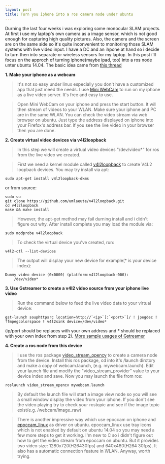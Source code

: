 ```yaml
---
layout: post
title: Turn you iphone into a ros camera node under ubuntu
---
```


Durning the last four weeks i was exploring some monocular SLAM projects. At first i use my laptop's own camera as a image sensor, which is not good enough for capturing high quality pictures. Also, the camera and the screen are on the same side so it's quite inconvenient to monitoring those SLAM systems with live video input. I have a DC and an ihpone at hand so i decide to turn then into separate or wireless sensors for my laptop. In this post i'll focus on the approch of turning iphone(maybe ipad, too) into a ros node unter ubuntu 14.04. The basic idea came from [this thread](http://ubuntuforums.org/showthread.php?t=2092935)
 
**1. Make your iphone as a webcam**

>It's not so easy under linux especially you don't have a customized app that just meed the needs. I use [Mini WebCam](http://itunes.apple.com/cn/app/mini-webcam/id379896463?mt=8) to run on my iphone as a live video server. It's free and easy to use. 

>Open Mini WebCam on your iphone and press the start button. It will then stream of videos to your WLAN. Make sure your iphone and PC are in the same WLAN. You can check the video stream via web browser on ubuntu. Just type the address displayed on iphone into your Firefox's address bar. If you see the live video in your browser then you are done.

**2. Create virtual video devices via v4l2loopback**

> In this step we will create a virtual video devices "/dev/video*" for ros from the live video we created. 

> First we need a kernel module called [v4l2loopback](https://github.com/umlaeute/v4l2loopback.git) to create V4L2 loopback devices. You may try install via apt:

	sudo apt-get install v4l2loopback-dkms

or from source:
 
	sudo su
	git clone https://github.com/umlaeute/v4l2loopback.git
	cd v4l2loopback
	make && make install
 

> However, the apt-get method may fail durning install and i didn't figure out why. After install complete you may load the module via:
 
	sudo modprobe v4l2loopback
 

> To check the virtual device you've created, run:
 
	v4l2-ctl --list-devices
 

> The output will display your new device for example(* is your device index):
 
	Dummy video device (0x0000) (platform:v4l2loopback-000):
		/dev/video*
 

**3. Use Gstreamer to create a v4l2 video source from your iphone live video**

> Run the command below to feed the live video data to your virtual device:
 
	gst-launch souphttpsrc location=http://`<ip>`[:`<port>`]/ ! jpegdec ! ffmpegcolorspace ! v4l2sink device=/dev/video*
 

(ip/port should be replaces with your own address and * should be replaced with your own index from step 2). [More sample usages of Gstreamer](http://wiki.oz9aec.net/index.php/Gstreamer_cheat_sheet)

**4. Create a ros node from this device**

> I use the ros package [video_stream_opencv](wiki.ros.org/video_stream_opencv) to create a camera node from the device. Install this ros package, cd into it's /launch dirctory and make a copy of webcam.launch, (e.g. mywebcam.launch). Edit your launch file and modify the "video_stream_provider" value to your device index and save. Now you may launch the file from ros:
 
	roslaunch video_stream_opencv mywebcam.launch 
 

> By default the launch file will start a image view node so you will see a small window display the video from your iphone. If you don't see the video playing try to check your rostopic and see if the image topic exist(e.g. /webcam/image_raw)


> There is another impressive way which use epoccam on iphone and [epoccam_linux](https://github.com/ohwgiles/epoccam_linux.git) as driver on ubuntu. epoccam_linux use tray icons which is not enabled by default on ubuntu 14.04 so you may need a few more steps to get it working. I'm new to C so i didn't figure out how to get the video stream from epoccam on ubuntu. But it provides two video size: 1280x720(H26430fps)
and 640x480(H264 30fps). It also has a automatic connection feature in WLAN. Anyway, worth trying.
 


